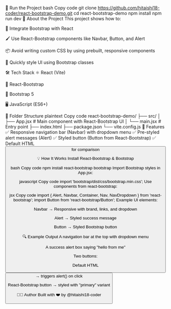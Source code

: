🚀 Run the Project
bash
Copy code
git clone https://github.com/hitaishi18-coder/react-bootstrap-demo.git
cd react-bootstrap-demo
npm install
npm run dev
🧠 About the Project
This project shows how to:

🎯 Integrate Bootstrap with React

🖌 Use React-Bootstrap components like Navbar, Button, and Alert

📦 Avoid writing custom CSS by using prebuilt, responsive components

🔄 Quickly style UI using Bootstrap classes

🛠 Tech Stack
⚛️ React (Vite)

🎨 React-Bootstrap

📏 Bootstrap 5

🖥 JavaScript (ES6+)

📂 Folder Structure
plaintext
Copy code
react-bootstrap-demo/
├── src/
│   ├── App.jsx           # Main component with React-Bootstrap UI
│   └── main.jsx          # Entry point
├── index.html
├── package.json
└── vite.config.js
📸 Features
✅ Responsive navigation bar (Navbar) with dropdown menu
✅ Pre-styled alert messages (Alert)
✅ Styled button (Button from React-Bootstrap)
✅ Default HTML <button> for comparison

💡 How It Works
Install React-Bootstrap & Bootstrap

bash
Copy code
npm install react-bootstrap bootstrap
Import Bootstrap styles in App.jsx:

javascript
Copy code
import 'bootstrap/dist/css/bootstrap.min.css';
Use components from react-bootstrap:

jsx
Copy code
import { Alert, Navbar, Container, Nav, NavDropdown } from 'react-bootstrap';
import Button from 'react-bootstrap/Button';
Example UI elements:

Navbar → Responsive with brand, links, and dropdown

Alert → Styled success message

Button → Styled Bootstrap button

🔍 Example Output
A navigation bar at the top with dropdown menu

A success alert box saying "hello from me"

Two buttons:

Default HTML <button> → triggers alert() on click

React-Bootstrap button → styled with "primary" variant

🧑‍💻 Author
Built with ❤️ by @hitaishi18-coder